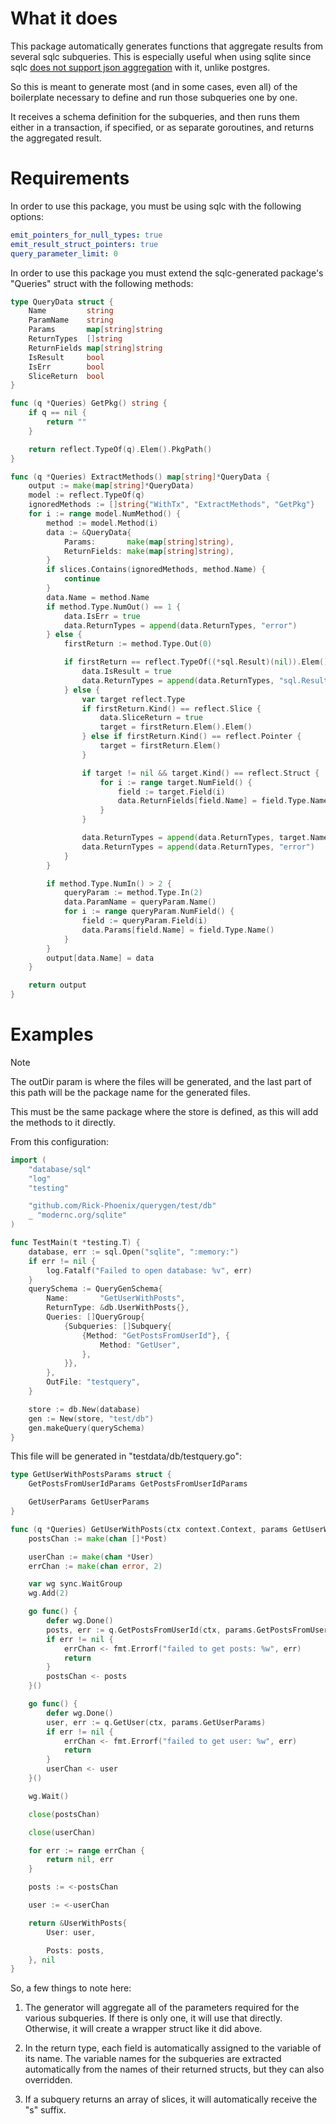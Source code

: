 # What it does

This package automatically generates functions that aggregate results from several sqlc subqueries. This is especially useful when using sqlite since sqlc [does not support json aggregation](https://github.com/sqlc-dev/sqlc/issues/3988#issuecomment-2985800613) with it, unlike postgres. 

So this is meant to generate most (and in some cases, even all) of the boilerplate necessary to define and run those subqueries one by one. 

It receives a schema definition for the subqueries, and then runs them either in a transaction, if specified, or as separate goroutines, and returns the aggregated result.

# Requirements

In order to use this package, you must be using sqlc with the following options:

```yaml
emit_pointers_for_null_types: true
emit_result_struct_pointers: true
query_parameter_limit: 0
```

In order to use this package you must extend the sqlc-generated package's "Queries" struct with the following methods:

```go
type QueryData struct {
	Name         string
	ParamName    string
	Params       map[string]string
	ReturnTypes  []string
	ReturnFields map[string]string
	IsResult     bool
	IsErr        bool
	SliceReturn  bool
}

func (q *Queries) GetPkg() string {
	if q == nil {
		return ""
	}

	return reflect.TypeOf(q).Elem().PkgPath()
}

func (q *Queries) ExtractMethods() map[string]*QueryData {
	output := make(map[string]*QueryData)
	model := reflect.TypeOf(q)
	ignoredMethods := []string{"WithTx", "ExtractMethods", "GetPkg"}
	for i := range model.NumMethod() {
		method := model.Method(i)
		data := &QueryData{
			Params:       make(map[string]string),
			ReturnFields: make(map[string]string),
		}
		if slices.Contains(ignoredMethods, method.Name) {
			continue
		}
		data.Name = method.Name
		if method.Type.NumOut() == 1 {
			data.IsErr = true
			data.ReturnTypes = append(data.ReturnTypes, "error")
		} else {
			firstReturn := method.Type.Out(0)

			if firstReturn == reflect.TypeOf((*sql.Result)(nil)).Elem() {
				data.IsResult = true
				data.ReturnTypes = append(data.ReturnTypes, "sql.Result")
			} else {
				var target reflect.Type
				if firstReturn.Kind() == reflect.Slice {
					data.SliceReturn = true
					target = firstReturn.Elem().Elem()
				} else if firstReturn.Kind() == reflect.Pointer {
					target = firstReturn.Elem()
				}

				if target != nil && target.Kind() == reflect.Struct {
					for i := range target.NumField() {
						field := target.Field(i)
						data.ReturnFields[field.Name] = field.Type.Name()
					}
				}

				data.ReturnTypes = append(data.ReturnTypes, target.Name())
				data.ReturnTypes = append(data.ReturnTypes, "error")
			}
		}

		if method.Type.NumIn() > 2 {
			queryParam := method.Type.In(2)
			data.ParamName = queryParam.Name()
			for i := range queryParam.NumField() {
				field := queryParam.Field(i)
				data.Params[field.Name] = field.Type.Name()
			}
		}
		output[data.Name] = data
	}

	return output
}

```


# Examples

>[!NOTE]
>The outDir param is where the files will be generated, and the last part of this path will be the package name for the generated files. 
>
>This must be the same package where the store is defined, as this will add the methods to it directly.

From this configuration:

```go
import (
	"database/sql"
	"log"
	"testing"

	"github.com/Rick-Phoenix/querygen/test/db"
	_ "modernc.org/sqlite"
)

func TestMain(t *testing.T) {
	database, err := sql.Open("sqlite", ":memory:")
	if err != nil {
		log.Fatalf("Failed to open database: %v", err)
	}
	querySchema := QueryGenSchema{
		Name:       "GetUserWithPosts",
		ReturnType: &db.UserWithPosts{},
		Queries: []QueryGroup{
			{Subqueries: []Subquery{
				{Method: "GetPostsFromUserId"}, {
					Method: "GetUser",
				},
			}},
		},
		OutFile: "testquery",
	}

	store := db.New(database)
	gen := New(store, "test/db")
	gen.makeQuery(querySchema)
}
```

This file will be generated in "testdata/db/testquery.go":

```go
type GetUserWithPostsParams struct {
	GetPostsFromUserIdParams GetPostsFromUserIdParams

	GetUserParams GetUserParams
}

func (q *Queries) GetUserWithPosts(ctx context.Context, params GetUserWithPostsParams) (*UserWithPosts, error) {
	postsChan := make(chan []*Post)

	userChan := make(chan *User)
	errChan := make(chan error, 2)

	var wg sync.WaitGroup
	wg.Add(2)

	go func() {
		defer wg.Done()
		posts, err := q.GetPostsFromUserId(ctx, params.GetPostsFromUserIdParams)
		if err != nil {
			errChan <- fmt.Errorf("failed to get posts: %w", err)
			return
		}
		postsChan <- posts
	}()

	go func() {
		defer wg.Done()
		user, err := q.GetUser(ctx, params.GetUserParams)
		if err != nil {
			errChan <- fmt.Errorf("failed to get user: %w", err)
			return
		}
		userChan <- user
	}()

	wg.Wait()

	close(postsChan)

	close(userChan)

	for err := range errChan {
		return nil, err
	}

	posts := <-postsChan

	user := <-userChan

	return &UserWithPosts{
		User: user,

		Posts: posts,
	}, nil
}
```

So, a few things to note here:

1. The generator will aggregate all of the parameters required for the various subqueries. If there is only one, it will use that directly. Otherwise, it will create a wrapper struct like it did above. 

2. In the return type, each field is automatically assigned to the variable of its name. The variable names for the subqueries are extracted automatically from the names of their returned structs, but they can also overridden.

3. If a subquery returns an array of slices, it will automatically receive the "s" suffix.
